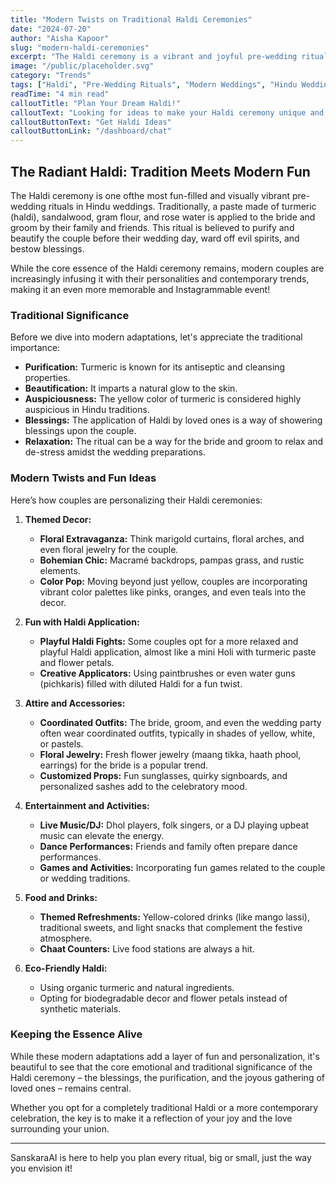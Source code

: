 ```yaml
---
title: "Modern Twists on Traditional Haldi Ceremonies"
date: "2024-07-20"
author: "Aisha Kapoor"
slug: "modern-haldi-ceremonies"
excerpt: "The Haldi ceremony is a vibrant and joyful pre-wedding ritual. Discover how modern couples are adding creative and fun twists to this beautiful tradition."
image: "/public/placeholder.svg"
category: "Trends"
tags: ["Haldi", "Pre-Wedding Rituals", "Modern Weddings", "Hindu Wedding"]
readTime: "4 min read"
calloutTitle: "Plan Your Dream Haldi!"
calloutText: "Looking for ideas to make your Haldi ceremony unique and memorable? SanskaraAI can help you find inspiration and vendors."
calloutButtonText: "Get Haldi Ideas"
calloutButtonLink: "/dashboard/chat"
---
```


## The Radiant Haldi: Tradition Meets Modern Fun

The Haldi ceremony is one ofthe most fun-filled and visually vibrant pre-wedding rituals in Hindu weddings. Traditionally, a paste made of turmeric (haldi), sandalwood, gram flour, and rose water is applied to the bride and groom by their family and friends. This ritual is believed to purify and beautify the couple before their wedding day, ward off evil spirits, and bestow blessings.

While the core essence of the Haldi ceremony remains, modern couples are increasingly infusing it with their personalities and contemporary trends, making it an even more memorable and Instagrammable event!

### Traditional Significance

Before we dive into modern adaptations, let's appreciate the traditional importance:

*   **Purification:** Turmeric is known for its antiseptic and cleansing properties.
*   **Beautification:** It imparts a natural glow to the skin.
*   **Auspiciousness:** The yellow color of turmeric is considered highly auspicious in Hindu traditions.
*   **Blessings:** The application of Haldi by loved ones is a way of showering blessings upon the couple.
*   **Relaxation:** The ritual can be a way for the bride and groom to relax and de-stress amidst the wedding preparations.

### Modern Twists and Fun Ideas

Here’s how couples are personalizing their Haldi ceremonies:

1.  **Themed Decor:**
    *   **Floral Extravaganza:** Think marigold curtains, floral arches, and even floral jewelry for the couple.
    *   **Bohemian Chic:** Macramé backdrops, pampas grass, and rustic elements.
    *   **Color Pop:** Moving beyond just yellow, couples are incorporating vibrant color palettes like pinks, oranges, and even teals into the decor.

2.  **Fun with Haldi Application:**
    *   **Playful Haldi Fights:** Some couples opt for a more relaxed and playful Haldi application, almost like a mini Holi with turmeric paste and flower petals.
    *   **Creative Applicators:** Using paintbrushes or even water guns (pichkaris) filled with diluted Haldi for a fun twist.

3.  **Attire and Accessories:**
    *   **Coordinated Outfits:** The bride, groom, and even the wedding party often wear coordinated outfits, typically in shades of yellow, white, or pastels.
    *   **Floral Jewelry:** Fresh flower jewelry (maang tikka, haath phool, earrings) for the bride is a popular trend.
    *   **Customized Props:** Fun sunglasses, quirky signboards, and personalized sashes add to the celebratory mood.

4.  **Entertainment and Activities:**
    *   **Live Music/DJ:** Dhol players, folk singers, or a DJ playing upbeat music can elevate the energy.
    *   **Dance Performances:** Friends and family often prepare dance performances.
    *   **Games and Activities:** Incorporating fun games related to the couple or wedding traditions.

5.  **Food and Drinks:**
    *   **Themed Refreshments:** Yellow-colored drinks (like mango lassi), traditional sweets, and light snacks that complement the festive atmosphere.
    *   **Chaat Counters:** Live food stations are always a hit.

6.  **Eco-Friendly Haldi:**
    *   Using organic turmeric and natural ingredients.
    *   Opting for biodegradable decor and flower petals instead of synthetic materials.

### Keeping the Essence Alive

While these modern adaptations add a layer of fun and personalization, it's beautiful to see that the core emotional and traditional significance of the Haldi ceremony – the blessings, the purification, and the joyous gathering of loved ones – remains central.

Whether you opt for a completely traditional Haldi or a more contemporary celebration, the key is to make it a reflection of your joy and the love surrounding your union.

---

SanskaraAI is here to help you plan every ritual, big or small, just the way you envision it!

